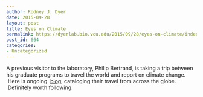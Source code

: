 ```yaml
---
author: Rodney J. Dyer
date: 2015-09-28
layout: post
title: Eyes on Climate
permalink: https://dyerlab.bio.vcu.edu/2015/09/28/eyes-on-climate/index.html
post_id: 664
categories: 
- Uncategorized
---
```

A previous visitor to the laboratory, Philip Bertrand, is taking a trip between his graduate programs to travel the world and report on climate change.  Here is ongoing 
[blog](http://www.eyesonclimate.org/), cataloging their travel from across the globe.  Definitely worth following.

